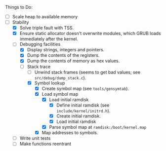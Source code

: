 Things to Do:
 * [ ] Scale heap to available memory
 * [ ] Stability
   * [X] Solve triple fault with TSS.
   * [x] Ensure static allocator doesn't overwrite modules, which GRUB loads immediately after the kernel.
   * [ ] Debugging facilities
     * [x] Display strings, integers and pointers.
     * [x] Dump the contents of the registers.
     * [x] Dump the contents of memory as hex values.
     * [ ] Stack trace
         * [ ] Unwind stack frames (seems to get bad values; see `src/debug/dump_stack.c`).
         * [x] Symbol lookup
             * [x] Create symbol map (see `tools/gensymtab`).
             * [x] Load symbol map
                 * [x] Load initial ramdisk
                     * [x] Define initial ramdisk (see `include/kernel/initrd.h`).
                     * [x] Create initial ramdisk.
                     * [x] Load initial ramdisk
                 * [x] Parse symbol map at `ramdisk:/boot/kernel.map`
             * [x] Map addresses to symbols.
    * [ ] Write unit tests
    * [ ] Make functions reentrant
